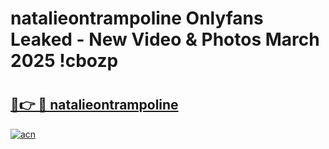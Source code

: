 # natalieontrampoline Onlyfans Leaked - New Video & Photos March 2025 !cbozp

# <h2><a href="https://g1b398.iuczelnia.edu.pl?title=natalieontrampoline&ref=cbozp">🔗👉 🔴 natalieontrampoline</a></h2>

[![acn](https://github.com/user-attachments/assets/0f9c940e-d8b0-45ae-aac7-cd30a18b3e1c)](https://g1b398.iuczelnia.edu.pl?title=natalieontrampoline&ref=cbozp)

